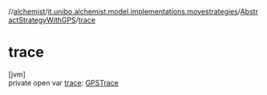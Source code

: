 //[alchemist](../../../index.md)/[it.unibo.alchemist.model.implementations.movestrategies](../index.md)/[AbstractStrategyWithGPS](index.md)/[trace](trace.md)

# trace

[jvm]\
private open var [trace](trace.md): [GPSTrace](../../it.unibo.alchemist.model.interfaces/-g-p-s-trace/index.md)
